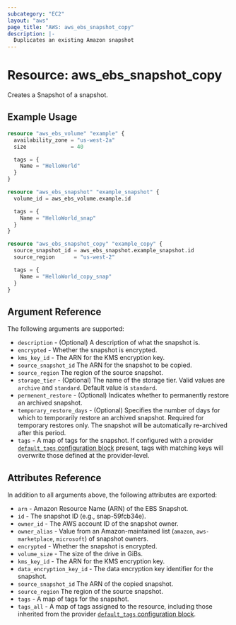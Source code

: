```yaml
---
subcategory: "EC2"
layout: "aws"
page_title: "AWS: aws_ebs_snapshot_copy"
description: |-
  Duplicates an existing Amazon snapshot
---
```


# Resource: aws_ebs_snapshot_copy

Creates a Snapshot of a snapshot.

## Example Usage

```terraform
resource "aws_ebs_volume" "example" {
  availability_zone = "us-west-2a"
  size              = 40

  tags = {
    Name = "HelloWorld"
  }
}

resource "aws_ebs_snapshot" "example_snapshot" {
  volume_id = aws_ebs_volume.example.id

  tags = {
    Name = "HelloWorld_snap"
  }
}

resource "aws_ebs_snapshot_copy" "example_copy" {
  source_snapshot_id = aws_ebs_snapshot.example_snapshot.id
  source_region      = "us-west-2"

  tags = {
    Name = "HelloWorld_copy_snap"
  }
}
```

## Argument Reference

The following arguments are supported:

* `description` - (Optional) A description of what the snapshot is.
* `encrypted` - Whether the snapshot is encrypted.
* `kms_key_id` - The ARN for the KMS encryption key.
* `source_snapshot_id` The ARN for the snapshot to be copied.
* `source_region` The region of the source snapshot.
* `storage_tier` - (Optional) The name of the storage tier. Valid values are `archive` and `standard`. Default value is `standard`.
* `permenent_restore` - (Optional) Indicates whether to permanently restore an archived snapshot.
* `temporary_restore_days` - (Optional) Specifies the number of days for which to temporarily restore an archived snapshot. Required for temporary restores only. The snapshot will be automatically re-archived after this period.
* `tags` - A map of tags for the snapshot. If configured with a provider [`default_tags` configuration block](https://www.terraform.io/docs/providers/aws/index.html#default_tags-configuration-block) present, tags with matching keys will overwrite those defined at the provider-level.

## Attributes Reference

In addition to all arguments above, the following attributes are exported:

* `arn` - Amazon Resource Name (ARN) of the EBS Snapshot.
* `id` - The snapshot ID (e.g., snap-59fcb34e).
* `owner_id` - The AWS account ID of the snapshot owner.
* `owner_alias` - Value from an Amazon-maintained list (`amazon`, `aws-marketplace`, `microsoft`) of snapshot owners.
* `encrypted` - Whether the snapshot is encrypted.
* `volume_size` - The size of the drive in GiBs.
* `kms_key_id` - The ARN for the KMS encryption key.
* `data_encryption_key_id` - The data encryption key identifier for the snapshot.
* `source_snapshot_id` The ARN of the copied snapshot.
* `source_region` The region of the source snapshot.
* `tags` - A map of tags for the snapshot.
* `tags_all` - A map of tags assigned to the resource, including those inherited from the provider [`default_tags` configuration block](https://www.terraform.io/docs/providers/aws/index.html#default_tags-configuration-block).
